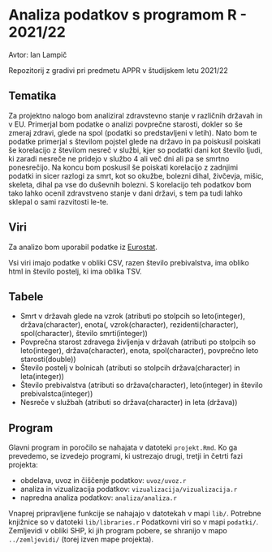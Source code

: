 # Analiza podatkov s programom R - 2021/22

Avtor: Ian Lampič

Repozitorij z gradivi pri predmetu APPR v študijskem letu 2021/22

## Tematika

Za projektno nalogo bom analiziral zdravstevno stanje v različnih državah in v EU. Primerjal bom 
podatke o analizi povprečne starosti, dokler so še zmeraj zdravi, glede na spol (podatki so predstavljeni v letih). Nato bom te podatke primerjal s številom pojstel glede na državo in pa poiskusil poiskati še korelacijo z številom nesreč v službi, kjer so podatki dani kot število ljudi, ki zaradi nesreče ne pridejo v službo 4 ali več dni ali pa se smrtno ponesrečijo.
Na koncu bom poskusil še poiskati korelacijo z zadnjimi podatki in sicer razlogi za smrt, kot so okužbe, bolezni dihal, živčevja, mišic, skeleta, dihal pa vse do duševnih bolezni. S korelacijo teh podatkov bom tako lahko ocenil zdravstveno stanje v dani državi, 
s tem pa tudi lahko sklepal o sami razvitosti le-te.

## Viri

Za analizo bom uporabil podatke iz [Eurostat](https://ec.europa.eu). 

Vsi viri imajo podatke v obliki CSV, razen število prebivalstva, ima obliko html in število postelj, ki ima oblika TSV.

## Tabele

* Smrt v državah glede na vzrok (atributi po stolpcih so leto(integer), država(character), enota(, vzrok(character), rezidenti(character), spol(character), število smrti(integer))
* Povprečna starost zdravega življenja v državah (atributi po stolpcih so leto(integer), država(character), enota, spol(character), povprečno leto starosti(double))
* Število postelj v bolnicah (atributi so stolpcih država(character) in leta(integer))
* Število prebivalstva (atributi so država(character), leto(integer) in število prebivalstca(integer))
* Nesreče v službah (atributi so država(character) in leta (država))


## Program

Glavni program in poročilo se nahajata v datoteki `projekt.Rmd`.
Ko ga prevedemo, se izvedejo programi, ki ustrezajo drugi, tretji in četrti fazi projekta:

* obdelava, uvoz in čiščenje podatkov: `uvoz/uvoz.r`
* analiza in vizualizacija podatkov: `vizualizacija/vizualizacija.r`
* napredna analiza podatkov: `analiza/analiza.r` 

Vnaprej pripravljene funkcije se nahajajo v datotekah v mapi `lib/`.
Potrebne knjižnice so v datoteki `lib/libraries.r`
Podatkovni viri so v mapi `podatki/`.
Zemljevidi v obliki SHP, ki jih program pobere,
se shranijo v mapo `../zemljevidi/` (torej izven mape projekta).
